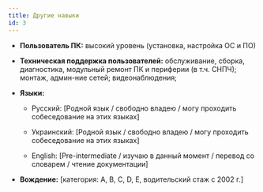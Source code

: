 ```yaml
---
title: Другие навыки
id: 3
---
```


- **Пользователь ПК:** высокий уровень (установка, настройка ОС и ПО)

- **Техническая поддержка пользователей:** обслуживание, сборка, диагностика, модульный ремонт ПК и периферии (в т.ч. СНПЧ); монтаж, админ-ние сетей; видеонаблюдения;

- **Языки:**
	- Русский: [Родной язык / свободно владею / могу проходить собеседование на этих языках]

	- Украинский: [Родной язык / свободно владею / могу проходить собеседование на этих языках]

	- English: [Pre-intermediate / изучаю в данный момент / перевод со словарем / чтение документации]

- **Вождение:** [категория: A, B, C, D, E, водительский стаж с 2002 г.]
